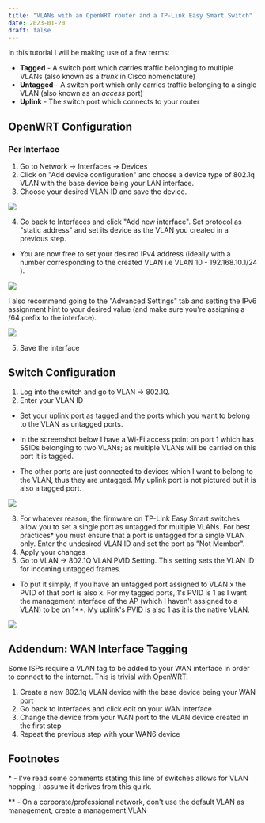 ```yaml
---
title: "VLANs with an OpenWRT router and a TP-Link Easy Smart Switch"
date: 2023-01-20
draft: false
---
```


In this tutorial I will be making use of a few terms:

* **Tagged** - A switch port which carries traffic belonging to multiple VLANs
    (also known as a _trunk_ in Cisco nomenclature)
* **Untagged** - A switch port which only carries traffic belonging to a single VLAN
    (also known as an _access_ port)
* **Uplink** - The switch port which connects to your router

## OpenWRT Configuration

### Per Interface

1. Go to Network -> Interfaces -> Devices
2. Click on "Add device configuration" and choose a device type of 
802.1q VLAN with the base device being your LAN interface. 
3. Choose your desired VLAN ID and save the device.

![](/vlan/01-device.png)

4. Go back to Interfaces and click "Add new interface". 
Set protocol as "static address" and set its device as the VLAN you created in a previous step. 
* You are now free to set your desired IPv4 address (ideally with a number corresponding to the created VLAN
i.e VLAN 10 - 192.168.10.1/24 ).

![](/vlan/02-interface.png)

I also recommend going to the "Advanced Settings" tab and setting the IPv6 assignment hint to your desired value
(and make sure you're assigning a /64 prefix to the interface). 

![](/vlan/03-v6-interface.png)

5. Save the interface

## Switch Configuration

1. Log into the switch and go to VLAN -> 802.1Q. 
2. Enter your VLAN ID
*  Set your uplink port as tagged and the ports which you want to belong to the VLAN as untagged ports. 

* In the screenshot below I have a Wi-Fi access point on port 1 which has SSIDs belonging to two VLANs; 
as multiple VLANs will be carried on this port it is tagged.

* The other ports are just connected to devices which I want to belong to the VLAN, thus they are untagged. 
My uplink port is not pictured but it is also a tagged port. 

![](/vlan/05-es-vlan10.png)

3. For whatever reason, the firmware on TP-Link Easy Smart switches allow you to set a single port as 
untagged for multiple VLANs. For best practices* you must ensure that a port is untagged for a single VLAN only. 
Enter the undesired VLAN ID and set the port as "Not Member". 
4. Apply your changes
5. Go to VLAN -> 802.1Q VLAN PVID Setting. This setting sets the VLAN ID for incoming untagged frames. 
*  To put it simply, if you have an untagged port assigned to VLAN x the PVID of that port is also x. 
For my tagged ports, 1's PVID is 1 as I want the management interface of the AP (which I haven't assigned to a VLAN) to be on 1**.
My uplink's PVID is also 1 as it is the native VLAN. 

![](/vlan/06-es-pvid.png)

## Addendum: WAN Interface Tagging

Some ISPs require a VLAN tag to be added to your WAN interface in order to connect to the internet.
This is trivial with OpenWRT.

1. Create a new 802.1q VLAN device with the base device being your WAN port
2. Go back to Interfaces and click edit on your WAN interface
3. Change the device from your WAN port to the VLAN device created in the first step
4. Repeat the previous step with your WAN6 device

## Footnotes
\* - I've read some comments stating this line of switches allows for VLAN hopping,
I assume it derives from this quirk.

\** - On a corporate/professional network, don't use the default VLAN as management,
create a management VLAN
